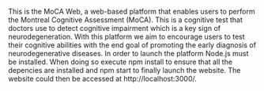 This is the MoCA Web, a web-based platform that enables users to perform the Montreal Cognitive Assessment (MoCA). This is a cognitive test that doctors use to detect cognitive impairment which is a key sign of neurodegeneration. With this platform we aim to encourage users to test their cognitive abilities with the end goal of promoting the early diagnosis of neurodegenerative diseases.
In order to launch the platform Node.js must be installed. When doing so execute npm install to ensure that all the depencies are installed and npm start to finally launch the website. The website could then be accessed at http://localhost:3000/.
